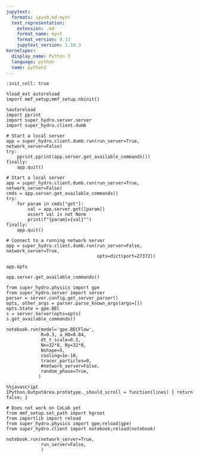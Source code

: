 ```yaml
---
jupytext:
  formats: ipynb,md:myst
  text_representation:
    extension: .md
    format_name: myst
    format_version: 0.13
    jupytext_version: 1.10.3
kernelspec:
  display_name: Python 3
  language: python
  name: python3
---
```


```{code-cell} ipython3
:init_cell: true

%load_ext autoreload
import mmf_setup;mmf_setup.nbinit()
```

```{code-cell} ipython3
%autoreload
import pprint
import super_hydro.server.server
import super_hydro.client.dumb
```

```{code-cell} ipython3
# Start a local server
app = super_hydro.client.dumb.run(run_server=True, network_server=False)
try:
    pprint.pprint(app.server.get_available_commands())
finally:
    app.quit()
```

```{code-cell} ipython3
# Start a local server
app = super_hydro.client.dumb.run(run_server=True, network_server=False)
cmds = app.server.get_available_commands()
try:
    for param in cmds["get"]:
        val = app.server.get([param])
        assert val is not None
        print(f"{param}={val}"")
finally:
    app.quit()
```

```{code-cell} ipython3
# Connect to a running network server
app = super_hydro.client.dumb.run(run_server=False, network_server=True,
                                  opts=dict(port=27372))
```

```{code-cell} ipython3
app.opts
```

```{code-cell} ipython3
app.server.get_available_commands()
```

```{code-cell} ipython3
from super_hydro.physics import gpe
from super_hydro.server import server
parser = server.config.get_server_parser()
opts, other_args = parser.parse_known_args(args=[])
opts.State = gpe.BEC
s = server.Server(opts=opts)
s.get_available_commands()
```

```{code-cell} ipython3
notebook.run(model='gpe.BECFlow',
             R=0.3, a_HO=0.04,
             dt_t_scale=0.5,
             Nx=32*8, Ny=32*8, 
             Nshape=5,
             cooling=1e-10,
             tracer_particles=0,
             #network_server=False,
             random_phase=True,
            )
```

```{code-cell} ipython3
%%javascript
IPython.OutputArea.prototype._should_scroll = function(lines) { return false; }
```

```{code-cell} ipython3
# Does not work on CoLab yet
from mmf_setup.set_path import hgroot
from importlib import reload
from super_hydro.physics import gpe;reload(gpe)
from super_hydro.client import notebook;reload(notebook)
```

```{code-cell} ipython3
notebook.run(network_server=True,
             run_server=False,
             )
```

```{code-cell} ipython3

```
